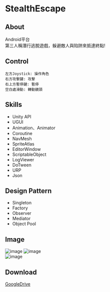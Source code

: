 # StealthEscape
## About
Android平台  
第三人稱潛行逃脫遊戲，躲避敵人與陷阱來抵達終點!
## Control    
```  
左方Joystick: 操作角色
右方攻擊鍵: 攻擊
右上方暫停鍵: 暫停
空白處滑動: 轉動鏡頭
```  
## Skills  
- Unity API
- UGUI
- Animation、Animator
- Coroutine
- NavMesh
- SpriteAtlas
- EditorWindow
- ScriptableObject
- LogViewer
- DoTween
- URP
- Json
## Design Pattern
- Singleton
- Factory
- Observer
- Mediator
- Object Pool
## Image
![image](https://user-images.githubusercontent.com/59763965/207563453-26ceeabc-c5a4-4805-975a-9a2c1fd8ce86.png)
![image](https://user-images.githubusercontent.com/59763965/207559239-0a505f4d-3922-44b4-a541-a207ad47a275.png)  
![image](https://user-images.githubusercontent.com/59763965/207558577-6ae2a755-937c-4e15-ab0d-5f890fc4171d.png)
## Download  
[GoogleDrive](https://drive.google.com/file/d/17LtEgsJktxPiQ7x9dhvZbTYkN3it9erQ/view?usp=sharing)
